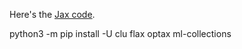 Here's the [Jax code](https://colab.research.google.com/drive/1KUKFEMneQMS3OzPYnWZGkEnry3PdzCfn).

python3 -m pip install -U clu flax optax ml-collections


